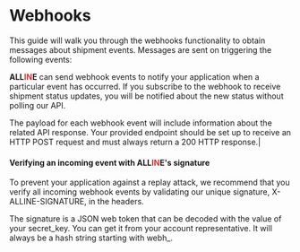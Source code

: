 # Webhooks

This guide will walk you through the webhooks functionality to obtain messages about shipment events. Messages are sent on triggering the following events:

<span style="font-weight: bold">ALL<span style="color: #d83636;">IN</span>E</span> can send webhook events to notify your application when a particular event has occurred. 
If you subscribe to the webhook to receive shipment status updates, you will be notified about the new status without polling our API.

The payload for each webhook event will include information about the related API response. Your provided endpoint should be set up to receive an HTTP POST request and must always return a 200 HTTP response.|

#### Verifying an incoming event with <span style="font-weight: bold">ALL<span style="color: #d83636;">IN</span>E</span>'s signature

To prevent your application against a replay attack, we recommend that you verify all incoming webhook events by validating our unique signature, X-ALLINE-SIGNATURE, in the headers.

The signature is a JSON web token that can be decoded with the value of your secret_key. You can get it from your account representative. It will always be a hash string starting with webh_.


 





